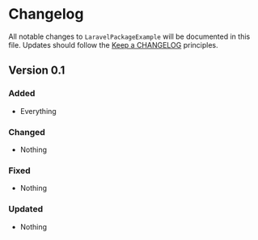 # Changelog

All notable changes to `LaravelPackageExample` will be documented in this file.
Updates should follow the [Keep a CHANGELOG](http://keepachangelog.com/) principles.

## Version 0.1

### Added
- Everything

### Changed
- Nothing

### Fixed
- Nothing

### Updated
- Nothing
